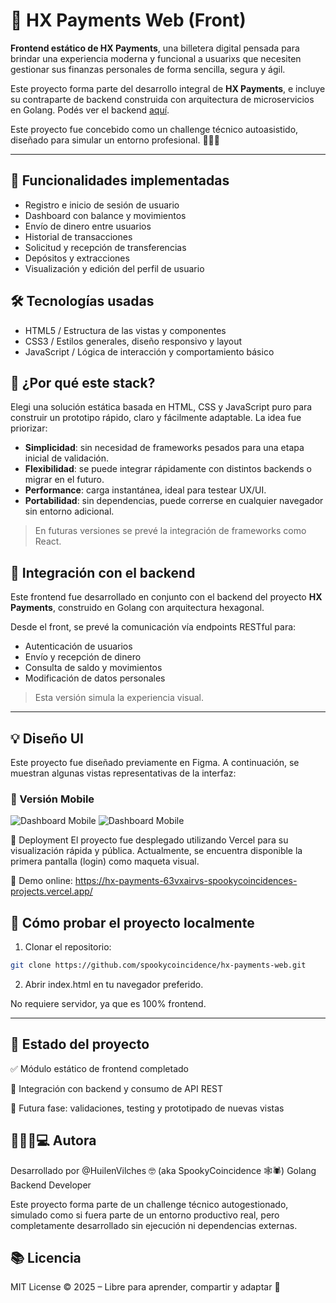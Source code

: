# 💸 HX Payments Web (Front)

**Frontend estático de HX Payments**, una billetera digital pensada para brindar una experiencia moderna y funcional a usuarixs que necesiten gestionar sus finanzas personales de forma sencilla, segura y ágil.

Este proyecto forma parte del desarrollo integral de **HX Payments**, e incluye su contraparte de backend construida con arquitectura de microservicios en Golang. Podés ver el backend [aquí](https://github.com/spookycoincidence/hx-payments-system).

Este proyecto fue concebido como un challenge técnico autoasistido, diseñado para simular un entorno profesional. 🙌🏻😎

---
## 🚀 Funcionalidades implementadas

- Registro e inicio de sesión de usuario
- Dashboard con balance y movimientos
- Envío de dinero entre usuarios
- Historial de transacciones
- Solicitud y recepción de transferencias
- Depósitos y extracciones
- Visualización y edición del perfil de usuario

## 🛠️ Tecnologías usadas

- HTML5 / Estructura de las vistas y componentes   
- CSS3 / Estilos generales, diseño responsivo y layout 
- JavaScript / Lógica de interacción y comportamiento básico

## 🧠 ¿Por qué este stack?

Elegi una solución estática basada en HTML, CSS y JavaScript puro para construir un prototipo rápido, claro y fácilmente adaptable. La idea fue priorizar:

- **Simplicidad**: sin necesidad de frameworks pesados para una etapa inicial de validación.
- **Flexibilidad**: se puede integrar rápidamente con distintos backends o migrar en el futuro.
- **Performance**: carga instantánea, ideal para testear UX/UI.
- **Portabilidad**: sin dependencias, puede correrse en cualquier navegador sin entorno adicional.

> En futuras versiones se prevé la integración de frameworks como React.


## 🔄 Integración con el backend

Este frontend fue desarrollado en conjunto con el backend del proyecto **HX Payments**, construido en Golang con arquitectura hexagonal.

Desde el front, se prevé la comunicación vía endpoints RESTful para:

- Autenticación de usuarios
- Envío y recepción de dinero
- Consulta de saldo y movimientos
- Modificación de datos personales

> Esta versión simula la experiencia visual.

---

## 💡 Diseño UI

Este proyecto fue diseñado previamente en Figma. A continuación, se muestran algunas vistas representativas de la interfaz:

### 📱 Versión Mobile

![Dashboard Mobile](./docs/assets/dashboard-mobile2.jpeg)
![Dashboard Mobile](./docs/assets/dashboard-mobile.jpeg)



🚀 Deployment
El proyecto fue desplegado utilizando Vercel para su visualización rápida y pública.
Actualmente, se encuentra disponible la primera pantalla (login) como maqueta visual.

🔗 Demo online:
https://hx-payments-63vxairvs-spookycoincidences-projects.vercel.app/


## 🧪 Cómo probar el proyecto localmente

1. Clonar el repositorio:

```bash
git clone https://github.com/spookycoincidence/hx-payments-web.git
```

2. Abrir index.html en tu navegador preferido.

No requiere servidor, ya que es 100% frontend.

---

## 📌 Estado del proyecto


✅ Módulo estático de frontend completado

🔧 Integración con backend y consumo de API REST

🧪 Futura fase: validaciones, testing y prototipado de nuevas vistas

## 👩🏻‍💻💻 Autora
Desarrollado por @HuilenVilches 🤓 (aka SpookyCoincidence 🕸️🕷️)
Golang Backend Developer 

Este proyecto forma parte de un challenge técnico autogestionado, simulado como si fuera parte de un entorno productivo real, pero completamente desarrollado sin ejecución ni dependencias externas.

## 📚 Licencia
MIT License © 2025 – Libre para aprender, compartir y adaptar 🚀
